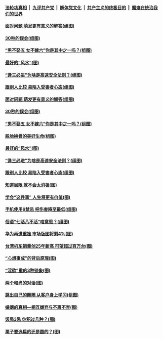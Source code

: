 

####  [法轮功真相](../../../../basic/blob/master/README.md?t=12010031) &nbsp;|&nbsp; [九评共产党](../../../../9ping.md/blob/master/README.md?t=12010031) &nbsp;|&nbsp; [解体党文化](../../../../jtdwh.md/blob/master/README.md?t=12010031)  &nbsp;|&nbsp; [共产主义的终极目的](../../../../gczydzjmd.md/blob/master/README.md?t=12010031) &nbsp;|&nbsp; [魔鬼在统治我们的世界](../../../../mgztzwmdsj.md/blob/master/README.md?t=12010031) 

#### [面对问题 萌发更有意义的解答(组图)](../pages/p8/954237.md?t=12010031) 

#### [30秒的误会(组图)](../pages/p8/953883.md?t=12010031) 

#### [“男不娶五 女不嫁六”你是其中之一吗？(组图)](../pages/p8/954145.md?t=12010031) 

#### [最好的“风水”(图)](../pages/p8/953674.md?t=12010031) 

#### [“逢三必进”为啥是高速安全法则？(组图)](../pages/p8/954128.md?t=12010031) 

#### [跟别人比较 易陷入受害者心态(组图)](../pages/p8/954081.md?t=12010031) 

#### [面对问题 萌发更有意义的解答(组图)](../pages/p8/954237.md?t=12010031) 

#### [30秒的误会(组图)](../pages/p8/953883.md?t=12010031) 

#### [“男不娶五 女不嫁六”你是其中之一吗？(组图)](../pages/p8/954145.md?t=12010031) 

#### [脱胎换骨的美好生命(组图)](../pages/p8/953624.md?t=12010031) 

#### [最好的“风水”(图)](../pages/p8/953674.md?t=12010031) 

#### [“逢三必进”为啥是高速安全法则？(组图)](../pages/p8/954128.md?t=12010031) 

#### [跟别人比较 易陷入受害者心态(组图)](../pages/p8/954081.md?t=12010031) 

#### [知道局限 就不会太消极(图)](../pages/p8/954061.md?t=12010031) 

#### [学会“这件事” 人生将更有价值(图)](../pages/p8/954057.md?t=12010031) 

#### [手机使用6禁忌 把伤害降至最低(组图)](../pages/p8/954035.md?t=12010031) 

#### [俗语“七活八不活”啥意思？(组图)](../pages/p8/954017.md?t=12010031) 

#### [华为再遭重挫 市场版图将剩4%(图)](../pages/p8/953954.md?t=12010031) 

#### [台湾机车销量创25年新高 可望超过百万台(图)](../pages/p8/953959.md?t=12010031) 

#### [“心想事成”的背后原理(图)](../pages/p8/953933.md?t=12010031) 

#### [“淫欲”重的3种迹象(图)](../pages/p8/953915.md?t=12010031) 

#### [两个和尚的对话(图)](../pages/p8/953667.md?t=12010031) 

#### [跳出自己的圈圈 从客户身上学习(组图)](../pages/p8/953841.md?t=12010031) 

#### [婚姻的真相—相互嫌弃与不离不弃(图)](../pages/p8/953823.md?t=12010031) 

#### [饭局3忌 你犯过几种？(图)](../pages/p8/953736.md?t=12010031) 

#### [栗子要选扁的还是圆的？(图)](../pages/p8/953657.md?t=12010031) 

